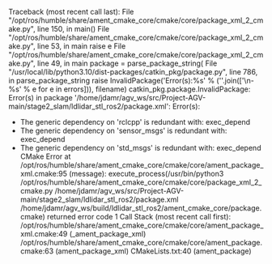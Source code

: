 Traceback (most recent call last):
  File "/opt/ros/humble/share/ament_cmake_core/cmake/core/package_xml_2_cmake.py", line 150, in <module>
    main()
  File "/opt/ros/humble/share/ament_cmake_core/cmake/core/package_xml_2_cmake.py", line 53, in main
    raise e
  File "/opt/ros/humble/share/ament_cmake_core/cmake/core/package_xml_2_cmake.py", line 49, in main
    package = parse_package_string(
  File "/usr/local/lib/python3.10/dist-packages/catkin_pkg/package.py", line 786, in parse_package_string
    raise InvalidPackage('Error(s):%s' % (''.join(['\n- %s' % e for e in errors])), filename)
catkin_pkg.package.InvalidPackage: Error(s) in package '/home/jdamr/agv_ws/src/Project-AGV-main/stage2_slam/ldlidar_stl_ros2/package.xml':
Error(s):
- The generic dependency on 'rclcpp' is redundant with: exec_depend
- The generic dependency on 'sensor_msgs' is redundant with: exec_depend
- The generic dependency on 'std_msgs' is redundant with: exec_depend
CMake Error at /opt/ros/humble/share/ament_cmake_core/cmake/core/ament_package_xml.cmake:95 (message):
  execute_process(/usr/bin/python3
  /opt/ros/humble/share/ament_cmake_core/cmake/core/package_xml_2_cmake.py
  /home/jdamr/agv_ws/src/Project-AGV-main/stage2_slam/ldlidar_stl_ros2/package.xml
  /home/jdamr/agv_ws/build/ldlidar_stl_ros2/ament_cmake_core/package.cmake)
  returned error code 1
Call Stack (most recent call first):
  /opt/ros/humble/share/ament_cmake_core/cmake/core/ament_package_xml.cmake:49 (_ament_package_xml)
  /opt/ros/humble/share/ament_cmake_core/cmake/core/ament_package.cmake:63 (ament_package_xml)
  CMakeLists.txt:40 (ament_package)
